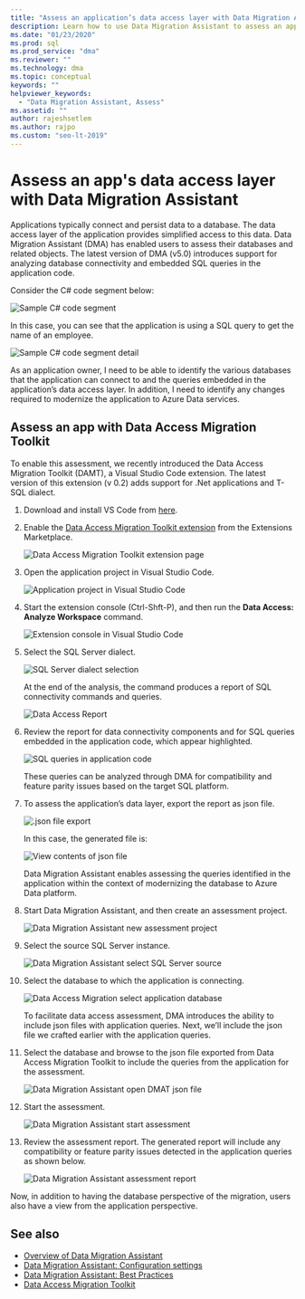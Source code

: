 ```yaml
---
title: "Assess an application’s data access layer with Data Migration Assistant"
description: Learn how to use Data Migration Assistant to assess an application’s data access layer.
ms.date: "01/23/2020"
ms.prod: sql
ms.prod_service: "dma"
ms.reviewer: ""
ms.technology: dma
ms.topic: conceptual
keywords: ""
helpviewer_keywords: 
  - "Data Migration Assistant, Assess"
ms.assetid: ""
author: rajeshsetlem
ms.author: rajpo
ms.custom: "seo-lt-2019"
---
```


# Assess an app's data access layer with Data Migration Assistant

Applications typically connect and persist data to a database. The data access layer of the application provides simplified access to this data. Data Migration Assistant (DMA) has enabled users to assess their databases and related objects. The latest version of DMA (v5.0) introduces support for analyzing database connectivity and embedded SQL queries in the application code.

Consider the C# code segment below:

![Sample C# code segment](../dma/media/dma-assess-app-data-layer/dma-sample-c-sharp-code-segment.png)

In this case, you can see that the application is using a SQL query to get the name of an employee.

![Sample C# code segment detail](../dma/media/dma-assess-app-data-layer/dma-sample-c-sharp-code-detail.png)

As an application owner, I need to be able to identify the various databases that the application can connect to and the queries embedded in the application’s data access layer. In addition, I need to identify any changes required to modernize the application to Azure Data services.

## Assess an app with Data Access Migration Toolkit

To enable this assessment, we recently introduced the Data Access Migration Toolkit (DAMT), a Visual Studio Code extension. The latest version of this extension (v 0.2) adds support for .Net applications and T-SQL dialect.

1. Download and install VS Code from [here](https://code.visualstudio.com/download).
2. Enable the [Data Access Migration Toolkit extension](https://marketplace.visualstudio.com/items?itemName=ms-databasemigration.data-access-migration-toolkit) from the Extensions Marketplace.

   ![Data Access Migration Toolkit extension page](../dma/media/dma-assess-app-data-layer/dma-damt-extension-page.png)

3. Open the application project in Visual Studio Code.

   ![Application project in Visual Studio Code](../dma/media/dma-assess-app-data-layer/dma-app-project-in-vscode.png)

4. Start the extension console (Ctrl-Shft-P), and then run the **Data Access: Analyze Workspace** command.

   ![Extension console in Visual Studio Code](../dma/media/dma-assess-app-data-layer/dma-vscode-extension-console.png)

5. Select the SQL Server dialect.

   ![SQL Server dialect selection](../dma/media/dma-assess-app-data-layer/dma-sql-server-dialect.png)

   At the end of the analysis, the command produces a report of SQL connectivity commands and queries.

   ![Data Access Report](../dma/media/dma-assess-app-data-layer/dma-data-access-report.png)

6. Review the report for data connectivity components and for SQL queries embedded in the application code, which appear highlighted.

   ![SQL queries in application code](../dma/media/dma-assess-app-data-layer/dma-sql-queries-in-app-code.png)

   These queries can be analyzed through DMA for compatibility and feature parity issues based on the target SQL platform.

7. To assess the application’s data layer, export the report as json file.

   ![.json file export](../dma/media/dma-assess-app-data-layer/dma-json-file-export.png)

   In this case, the generated file is:

   ![View contents of json file](../dma/media/dma-assess-app-data-layer/dma-json-file-contents.png)

   Data Migration Assistant enables assessing the queries identified in the application within the context of modernizing the database to Azure Data platform.

8. Start Data Migration Assistant, and then create an assessment project.

   ![Data Migration Assistant new assessment project](../dma/media/dma-assess-app-data-layer/dma-new-assessment-project.png)

9. Select the source SQL Server instance.

   ![Data Migration Assistant select SQL Server source](../dma/media/dma-assess-app-data-layer/dma-select-sql-source.png)

10. Select the database to which the application is connecting.

    ![Data Access Migration select application database](../dma/media/dma-assess-app-data-layer/dma-select-app-database.png)

    To facilitate data access assessment, DMA introduces the ability to include json files with application queries. Next, we’ll include the json file we crafted earlier with the application queries.

11. Select the database and browse to the json file exported from Data Access Migration Toolkit to include the queries from the application for the assessment.

    ![Data Migration Assistant open DMAT json file](../dma/media/dma-assess-app-data-layer/dma-open-damt-json-file.png)

12. Start the assessment.

    ![Data Migration Assistant start assessment](../dma/media/dma-assess-app-data-layer/dma-start-assessment.png)

13. Review the assessment report. The generated report will include any compatibility or feature parity issues detected in the application queries as shown below.

    ![Data Migration Assistant assessment report](../dma/media/dma-assess-app-data-layer/dma-assessment-report.png)

Now, in addition to having the database perspective of the migration, users also have a view from the application perspective.

## See also

* [Overview of Data Migration Assistant](../dma/dma-overview.md)
* [Data Migration Assistant: Configuration settings](../dma/dma-configurationsettings.md)
* [Data Migration Assistant: Best Practices](../dma/dma-bestpractices.md)
* [Data Access Migration Toolkit](https://marketplace.visualstudio.com/items?itemName=ms-databasemigration.data-access-migration-toolkit)